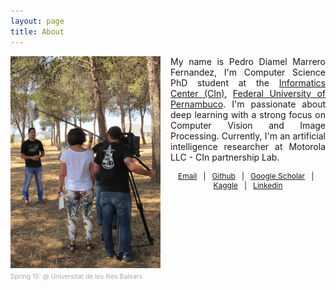 ```yaml
---
layout: page
title: About
---
```





<div class="box">
    <div style="vertical-align:baseline;float:left;width:15rem;margin-right:1rem;">
    <img style="margin:0;padding:0" src="/public/img/about/photo_002.jpg" class="box-image">
    <small style="font-size: .65rem;color:#aaa;">Spring 15' @ Universitat de les Illes Balears </small>
</div>

<p style="text-align:justify;font-size:14px">
My name is Pedro Diamel Marrero Fernandez, I'm Computer Science PhD student at the <a href="http://www.cin.ufpe.br">Informatics Center (CIn)</a>, <a href="http://www.ufpe.br">Federal University of Pernambuco</a>. I'm passionate about deep learning with a strong focus on Computer Vision and Image Processing. Currently, I'm an artificial intelligence researcher at Motorola LLC - CIn partnership Lab. 
</p>

<!-- Footer -->
<footer class="container text-center" style="text-align:justify;font-size:12px"  >

  <center> 
  <a href="mailto:pedrodiamel@gmail.com?subject=paraphraser">Email</a>
  &nbsp; | &nbsp;
  <a href="https://github.com/pedrodiamel">Github</a>
  &nbsp; | &nbsp;  
  <a href="https://scholar.google.com.br/citations?hl=en&user=g7Vcpe4AAAAJ">Google Scholar</a>
  &nbsp; | &nbsp; 
  <a href="https://www.kaggle.com/pedrodiamel">Kaggle</a>
  &nbsp; | &nbsp; 
  <a href="https://www.linkedin.com/in/pedro-diamel/">Linkedin</a>

  <!-- <p>&copy; Moto 2018-2019</p> -->
 </center>
</footer>
